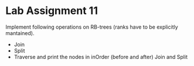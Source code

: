 # Lab Assignment 11

Implement following operations on RB-trees (ranks have to be explicitly mantained).

- Join
- Split
- Traverse and print the nodes in inOrder (before and after) Join and Split
